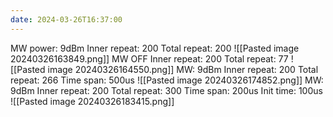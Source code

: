```yaml
---
date: 2024-03-26T16:37:00
---
```

MW power: 9dBm
Inner repeat: 200
Total repeat: 200
![[Pasted image 20240326163849.png]]
MW OFF
Inner repeat: 200
Total repeat: 77
![[Pasted image 20240326164550.png]]
MW: 9dBm
Inner repeat: 200
Total repeat: 266
Time span: 500us
![[Pasted image 20240326174852.png]]
MW: 9dBm
Inner repeat: 200
Total repeat: 300
Time span: 200us
Init time: 100us
![[Pasted image 20240326183415.png]]